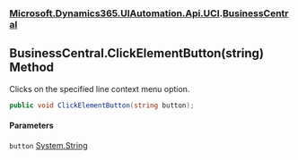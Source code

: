 ### [Microsoft.Dynamics365.UIAutomation.Api.UCI](Microsoft.Dynamics365.UIAutomation.Api.UCI.md 'Microsoft.Dynamics365.UIAutomation.Api.UCI').[BusinessCentral](BusinessCentral.md 'Microsoft.Dynamics365.UIAutomation.Api.UCI.BusinessCentral')

## BusinessCentral.ClickElementButton(string) Method

Clicks on the specified line context menu option.

```csharp
public void ClickElementButton(string button);
```
#### Parameters

<a name='Microsoft.Dynamics365.UIAutomation.Api.UCI.BusinessCentral.ClickElementButton(string).button'></a>

`button` [System.String](https://docs.microsoft.com/en-us/dotnet/api/System.String 'System.String')